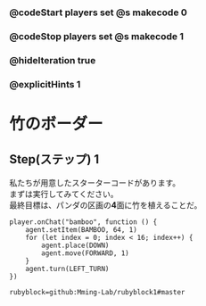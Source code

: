 ### @codeStart players set @s makecode 0
### @codeStop players set @s makecode 1

### @hideIteration true 
### @explicitHints 1


# 竹のボーダー

## Step(ステップ) 1
私たちが用意したスターターコードがあります。</br>
まずは実行してみてください。</br>
最終目標は、パンダの区画の**4**面に竹を植えることだ。</br>

```template
player.onChat("bamboo", function () {
    agent.setItem(BAMBOO, 64, 1)
    for (let index = 0; index < 16; index++) {
        agent.place(DOWN)
        agent.move(FORWARD, 1)
    }
    agent.turn(LEFT_TURN)
})
```
```package
rubyblock=github:Mming-Lab/rubyblock1#master
```
